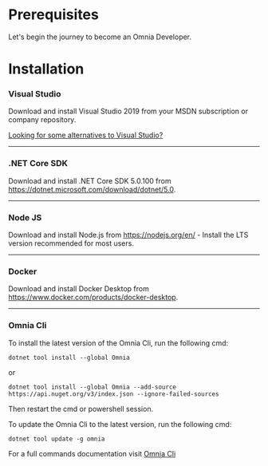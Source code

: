 # Prerequisites

Let's begin the journey to become an Omnia Developer.

# Installation

### Visual Studio

Download and install Visual Studio 2019 from your MSDN subscription or company repository.

[Looking for some alternatives to Visual Studio?](https://github.com/preciofishbone/OmniaFx/tree/main/docs/tutorials/omnia-learn/other-editors#vs-code-for-omnia-development)

---

### .NET Core SDK 

Download and install .NET Core SDK 5.0.100 from https://dotnet.microsoft.com/download/dotnet/5.0.

---

### Node JS
  
Download and install Node.js from  https://nodejs.org/en/ - Install the LTS version recommended for most users.

---

### Docker

Download and install Docker Desktop from https://www.docker.com/products/docker-desktop.

---

### Omnia Cli

To install the latest version of the Omnia Cli, run the following cmd:
```
dotnet tool install --global Omnia
```

or

```
dotnet tool install --global Omnia --add-source https://api.nuget.org/v3/index.json --ignore-failed-sources
```

Then restart the cmd or powershell session.

To update the Omnia Cli to the latest version, run the following cmd: 
```
dotnet tool update -g omnia
```

For a full commands documentation visit [Omnia Cli](https://github.com/preciofishbone/OmniaFx/tree/master/docs/cli#omnia-cli)
